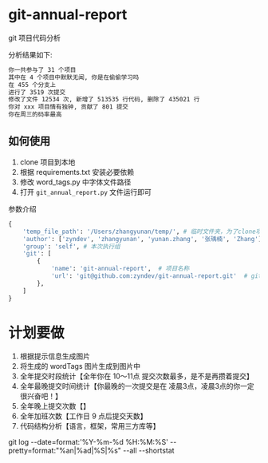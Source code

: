 # git-annual-report

git 项目代码分析

分析结果如下:

```bash
你一共参与了 31 个项目
其中在 4 个项目中默默无闻, 你是在偷偷学习吗
在 455 个分支上
进行了 3519 次提交
修改了文件 12534 次, 新增了 513535 行代码, 删除了 435021 行
你对 xxx 项目情有独钟, 贡献了 801 提交
你在周三的码率最高
```

## 如何使用

1. clone 项目到本地
1. 根据 requirements.txt 安装必要依赖
1. 修改 word_tags.py 中字体文件路径
1. 打开 `git_annual_report.py` 文件运行即可

参数介绍
```python
{
    'temp_file_path': '/Users/zhangyunan/temp/', # 临时文件夹，为了clone项目和生成文件使用
    'author': ['zyndev', 'zhangyunan', 'yunan.zhang', '张瑀楠', 'Zhang'], # 你的git名称，用来分析自己的提交记录
    'group': 'self', # 本次执行组
    'git': [
        {   
            'name': 'git-annual-report',  # 项目名称
            'url': 'git@github.com:zyndev/git-annual-report.git'  # git 地址
        },
    ]
}
```

# 计划要做

1. 根据提示信息生成图片
1. 将生成的 wordTags 图片生成到图片中
1. 全年提交时段统计【全年你在 10～11点 提交次数最多，是不是再攒着提交】
1. 全年最晚提交时间统计【你最晚的一次提交是在 凌晨3点，凌晨3点的你一定很兴奋吧！】
1. 全年晚上提交次数【】
1. 全年加班次数【工作日 9 点后提交天数】
1. 代码结构分析【语言，框架，常用三方库等】



git log --date=format:'%Y-%m-%d %H:%M:%S' --pretty=format:"%an|%ad|%S|%s" --all --shortstat
